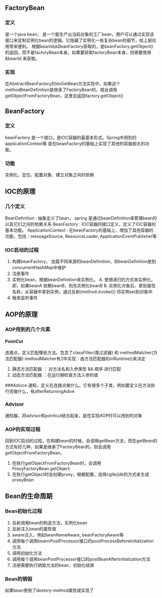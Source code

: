 ## FactoryBean 
### 定义
是一个java bean， 是一个能生产出当前对象的工厂bean，用户可以通过实现该接口来定制实例化bean的逻辑。它隐藏了实例化一些复杂bean的细节，给上层应用带来便利。
根据beanId从BeanFactory获取的，是beanFactory.getObject()的返回，而不是factoryBean本身。如果要获取factoryBean本身，则需要使用 &beanId 来获取。
### 实现
在AbstractBeanFactory的doGetBean方法实现中，如果这个methodBeanDefinition是继承了FactoryBean的，就会调用getObjectFromFactoryBean，这里会返回factory.getObject()

## BeanFactory
### 定义
beanFactory 是一个接口，是IOC容器的最基本形式。Spring中用到的applicationContext等 
是在beanFactory的基础上实现了其他的容器相关的功能。
### 功能
实例化、定位、配置对象、建立对象之间的依赖

## IOC的原理
### 几个定义
BeanDefinition : 抽象定义了bean， spring 是通过beanDefinition来管理bean的以及它们之间的依赖关系
BeanFactory : IOC容器的接口定义，定义了IOC容器的基本功能。
ApplicationContext : 在beanFactory的基础上，增加了其他容器的功能，包括：messageSource, ResourceLoader, ApplicationEventPublisher等

### IOC启动的过程

1. 构建beanFactory， 加载不同来源的beanDefinition，将beanDefinition放到concurrentHashMap中维护
2. 注册事件
3. 实例化bean，根据beanDefinition来实例化。
	A. 使用递归的方式来实例化，即，如果beanA 依赖beanB，则先实例化beanB
	B. 实例化对象后，拿到属性名称，从容器中拿到实例，通过反射(method.invoke()) 将实例set到对象中
4. 触发监听事件

## AOP的原理
### AOP用到的几个元素
#### PointCut 
连接点，定义匹配哪些方法。包含了classFIlter(类过滤器) 和 methodMatcher(方法匹配器)
methodMatcher有2中实现：由方法匹配器的inRuntime()来决定
1. 静态方法匹配器 ： 对方法名和入参类型 && 顺序 进行匹配
2. 动态方法匹配器 ：在运行期检查方法入参的值

###Advice
通知，定义在连接点做什么。它有很多个子类，例如要定义在方法执行完做什么，有afterReturningAdive

### Advisor
通知器，将advisor和pointcut结合起来，是在实现AOP时可以用到的对象

### AOP的实现过程
回到IOC启动的过程，在构建bean的时候，会调用getBean方法，而在getBean的方式有好几种，如果是继承了FactoryBean的，则会调用getObjectFromFactoryBean。
1. 在执行getObjectFromFactoryBean时，会调用ProxyFactoryBean.getObject
2. 在执行getObject时会创建proxy，根据配置，选择cglib/jdk的方式来生成proxyBean

## Bean的生命周期
### Bean初始化过程
1. 反射调用bean的构造方法，实例化bean
2. 反射注入bean的属性值
3. aware注入，例如beanNameAware, beanFactoryAware等
4. 调用每个调用beannPostProcessor接口的postProcessBeforeInitialization方法
5. 调用初始化方法
6. 调用每个调用beanPostProcessor接口的postBeanAfterInitialization方法
7. 注册需要执行销毁方法的bean，初始化结束

### Bean的销毁
如果bean使用了destory-method属性或实现了






























